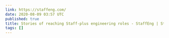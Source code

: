 ```yaml
---
link: https://staffeng.com/
date: 2020-08-09 03:57 UTC
published: true
title: Stories of reaching Staff-plus engineering roles - StaffEng | StaffEng
tags: []
---
```



